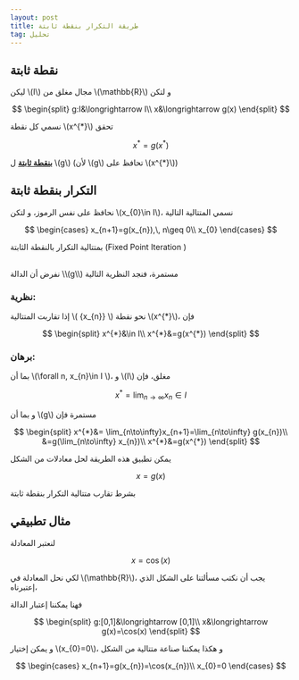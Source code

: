 ```yaml
---
layout: post
title: طريقة التكرار بنقطة ثابتة
tag: تحليل
---
```


## نقطة ثابتة

ليكن \\(I\\) مجال مغلق من \\(\mathbb{R}\\) و لتكن


$$
\begin{split}
g:I&\longrightarrow I\\
x&\longrightarrow g(x)
\end{split}
$$

 نسمي كل نقطة \\(x^{*}\\) تحقق

$$
x^{*}=g(x^{*})
$$

**<u>بنقطة ثابتة</u>**  ل \\(g\\) (لأن \\(g\\) تحافظ على \\(x^{*}\\))

## التكرار بنقطة ثابتة

نحافظ على نفس الرموز، و لتكن \\(x_{0}\in I\\)، نسمي المتتالية التالية 

$$
\begin{cases}
x_{n+1}=g(x_{n}),\, n\geq 0\\
x_{0}
\end{cases}
$$

 بمتتالية التكرار بالنقطة الثابتة (Fixed Point Iteration )

 
<br>
نفرض أن الدالة \\(g\\) مستمرة، فنجد النظرية التالية

### نظرية:

إذا تقاربت المتتالية \\( \{x_{n}\} \\) نحو نقطة \\(x^{*}\\)، فإن


$$
\begin{split}
x^{*}&\in I\\
x^{*}&=g(x^{*})
\end{split}
$$

 
### برهان:

بما أن \\(\forall  n, x_{n}\in I \\)، و \\(I\\) مغلق، فإن

$$
x^{*}=\lim_{n\to\infty}x_{n}\in I
$$

و بما أن  \\(g\\) مستمرة فإن

$$
\begin{split}
x^{*}&= \lim_{n\to\infty}x_{n+1}=\lim_{n\to\infty} g(x_{n})\\
&=g(\lim_{n\to\infty}  x_{n})\\
x^{*}&=g(x^{*})
\end{split}
$$

يمكن تطبيق هذه الطريقة لحل معادلات من الشكل

$$
x=g(x)
$$

بشرط تقارب متتالية التكرار بنقطة ثابتة


## مثال تطبيقي

لنعتبر المعادلة   

$$
x=\cos(x)
$$

لكي نحل المعادلة في \\(\mathbb{R}\\)، يجب أن نكتب مسألتنا على الشكل الذي إعتبرناه، 

فهنا يمكننا إعتبار الدالة

$$
\begin{split}
g:[0,1]&\longrightarrow [0,1]\\
x&\longrightarrow g(x)=\cos(x)
\end{split}
$$

و يمكن إختيار \\(x_{0}=0\\)، و هكذا يمكننا صناعة 
متتالية من الشكل




$$
\begin{cases}
x_{n+1}=g(x_{n})=\cos(x_{n})\\
x_{0}=0
\end{cases}
$$

<div class="sage">
  <script type="text/x-sage">
import numpy as np
x=0
for n in range(0, 10):
        x=np.cos(x);
        print(f"x_{n+1}= {x}")
error=abs(x-np.cos(x))
print(f"error= {error}")
  </script>
</div>

